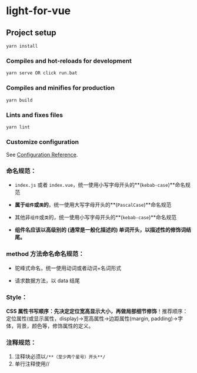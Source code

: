 <!--
 * @Author: sharebravery
 * @Date: 2021-08-25 10:37:57
 * @LastEditors: sharebravery
 * @LastEditTime: 2021-09-11 07:56:26
 * @Weather: ~(～￣▽￣)～
-->
# light-for-vue

## Project setup
```
yarn install
```

### Compiles and hot-reloads for development
```
yarn serve OR click run.bat
```

### Compiles and minifies for production
```
yarn build
```

### Lints and fixes files
```
yarn lint
```

### Customize configuration
See [Configuration Reference](https://cli.vuejs.org/config/).


### 命名规范：

- `index.js` 或者 `index.vue`，统一使用小写字母开头的**(`kebab-case`)**命名规范

- **属于`组件`或`类`的**，统一使用大写字母开头的**(`PascalCase`)**命名规范

- 其他非`组件`或`类`的，统一使用小写字母开头的**(`kebab-case`)**命名规范

- **组件名应该以高级别的 (通常是一般化描述的) 单词开头，以描述性的修饰词结尾。**


### method 方法命名命名规范：

- 驼峰式命名，统一使用动词或者动词+名词形式

- 请求数据方法，以 data 结尾

### Style：
**CSS 属性书写顺序：先决定定位宽高显示大小，再做局部细节修饰**！推荐顺序：定位属性(或显示属性，display)->宽高属性->边距属性(margin, padding)->字体，背景，颜色等，修饰属性的定义。


### 注释规范：

1. 注释块必须以`/**（至少两个星号）开头**/`
2. 单行注释使用//

